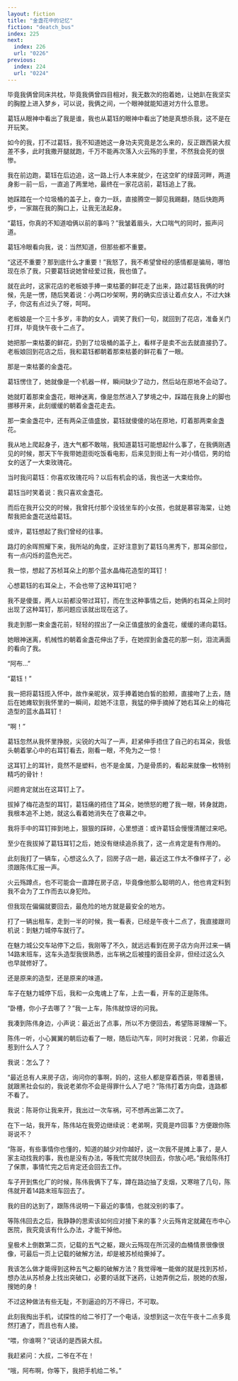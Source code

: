 ```yaml
---
layout: fiction
title: "金盏花中的记忆"
fiction: "deatch_bus"
index: 225
next:
  index: 226
  url: "0226"
previous:
  index: 224
  url: "0224"
---
```

毕竟我俩曾同床共枕，毕竟我俩曾四目相对，我无数次的抱着她，让她趴在我坚实的胸膛上进入梦乡，可以说，我俩之间，一个眼神就能知道对方什么意思。

葛钰从眼神中看出了我是谁，我也从葛钰的眼神中看出了她是真想杀我，这不是在开玩笑。

如今的我，打不过葛钰，我不知道她这一身功夫究竟是怎么来的，反正跟西装大叔差不多，此时我撒开腿就跑，千万不能再次落入火云殇的手里，不然我会死的很惨。

我在前边跑，葛钰在后边追，这一路上行人本来就少，在这空旷的绿茵河畔，两道身影一前一后，一直追了两里地，最终在一家花店前，葛钰追上了我。

她踩踏在一个垃圾桶的盖子上，奋力一跃，直接腾空一脚见我踢翻，随后快跑两步，一家踹在我的胸口上，让我无法起身。

“葛钰，你真的不知道咱俩以前的事吗？”我皱着眉头，大口喘气的同时，振声问道。

葛钰冷眼看向我，说：当然知道，但那些都不重要。

“这还不重要？那到底什么才重要！”我怒了，我不希望曾经的感情都是骗局，哪怕现在杀了我，只要葛钰说她曾经爱过我，我也值了。

就在此时，这家花店的老板娘手捧一束枯萎的鲜花走了出来，路过葛钰我俩的时候，先是一愣，随后笑着说：小两口吵架啊，男的确实应该让着点女人，不过大妹子，你这有点过头了呀，呵呵。

老板娘是一个三十多岁，丰韵的女人，调笑了我们一句，就回到了花店，准备关门打烊，毕竟快午夜十二点了。

她把那一束枯萎的鲜花，扔到了垃圾桶的盖子上，看样子是卖不出去就直接扔了。老板娘回到花店之后，我和葛钰都朝着那束枯萎的鲜花看了一眼。

那是一束枯萎的金盏花。

葛钰愣住了，她就像是一个机器一样，瞬间缺少了动力，然后站在原地不会动了。

她就盯着那束金盏花，眼神迷离，像是忽然进入了梦境之中，踩踏在我身上的脚也挪移开来，此刻缓缓的朝着金盏花走去。

那一束金盏花中，还有两朵正值盛放，葛钰就傻傻的站在原地，盯着那两束金盏花。

我从地上爬起身子，连大气都不敢喘，我知道葛钰可能想起什么事了，在我俩刚遇见的时候，那天下午我带她逛街吃饭看电影，后来见到街上有一对小情侣，男的给女的送了一大束玫瑰花。

当时我问葛钰：你喜欢玫瑰花吗？以后有机会的话，我也送一大束给你。

葛钰当时笑着说：我只喜欢金盏花。

而后在我开公交的时候，我曾托付那个没钱坐车的小女孩，也就是慕容海棠，让她帮我把金盏花送给葛钰。

或许，葛钰想起了我们曾经的往事。

路灯的余晖照耀下来，我所站的角度，正好注意到了葛钰乌黑秀下，那耳朵部位，有一点闪烁的蓝色光芒。

我一惊，想起了苏桢耳朵上的那个蓝水晶梅花造型的耳钉！

心想葛钰的右耳朵上，不会也带了这种耳钉吧？

我不是傻蛋，两人以前都没带过耳钉，而在生这种事情之后，她俩的右耳朵上同时出现了这种耳钉，那问题应该就出现在这了。

我走到那一束金盏花前，轻轻的捏出了一朵正值盛放的金盏花，缓缓的递向葛钰。

她眼神迷离，机械性的朝着金盏花伸出了手，在她捏到金盏花的那一刻，泪流满面的看向了我。

“阿布...”

“葛钰！”

我一把将葛钰揽入怀中，故作亲昵状，双手捧着她白皙的脸颊，直接吻了上去，随后在她瘫软到我怀里的一瞬间，趁她不注意，我猛的伸手摘掉了她右耳朵上的梅花造型的蓝水晶耳钉！

“啊！”

葛钰忽然从我怀里挣脱，尖锐的大叫了一声，赶紧伸手捂住了自己的右耳朵，我低头朝着掌心中的右耳钉看去，刚看一眼，不免为之一惊！

这耳钉上的耳针，竟然不是塑料，也不是金属，乃是骨质的，看起来就像一枚特别精巧的骨针！

问题肯定就出在这耳钉上了。

拔掉了梅花造型的耳钉，葛钰痛的捂住了耳朵，她愤怒的瞪了我一眼，转身就跑，我根本追不上她，就这么看着她消失在了夜幕之中。

我将手中的耳钉摔到地上，狠狠的踩碎，心里想道：或许葛钰会慢慢清醒过来吧。

至少在我拔掉了葛钰耳钉之后，她没有继续追杀我了，这一点肯定是有作用的。

此刻我打了一辆车，心想这么久了，回房子店一趟，最近这工作太不像样子了，必须跟陈伟汇报一声。

火云殇蹲点，也不可能会一直蹲在房子店，毕竟像他那么聪明的人，他也肯定料到我不会为了工作而去以身犯险。

但我现在偏偏就要回去，最危险的地方就是最安全的地方。

打了一辆出租车，走到一半的时候，我一看表，已经是午夜十二点了，我直接跟司机说：到魅力城停车就行了。

在魅力城公交车站停下之后，我刚等了不久，就远远看到在房子店方向开过来一辆14路末班车，这车头造型我很熟悉，出车祸之后被撞的面目全非，但经过这么久也早就修好了。

还是原来的造型，还是原来的味道。

车子在魅力城停下后，我和一众鬼魂上了车，上去一看，开车的正是陈伟。

“卧槽，你小子去哪了？”我一上车，陈伟就惊讶的问我。

我凑到陈伟身边，小声说：最近出了点事，所以不方便回去，希望陈哥理解一下。

陈伟一听，小心翼翼的朝后边看了一眼，随后动汽车，同时对我说：兄弟，你最近惹到什么人了？

我说：怎么了？

“最近总有人来房子店，询问你的事啊，妈的，这些人都是穿着西装，带着墨镜，就跟黑社会似的，我说老弟你不会是得罪什么人了吧？”陈伟打着方向盘，连路都不看了。

我说：陈哥你让我来开，我出过一次车祸，可不想再出第二次了。

在下一站，我开车，陈伟站在我旁边继续说：老弟啊，究竟是咋回事？方便跟你陈哥说不？

“陈哥，有些事情你也懂的，知道的越少对你越好，这一次我不是摊上事了，是人家主动找我的事，我也是没有办法，等我忙完就尽快回去，你放心吧。”我给陈伟打了保票，事情忙完之后肯定还会回去工作。

车子开到焦化厂的时候，陈伟我俩下了车，蹲在路边抽了支烟，又寒暄了几句，陈伟就开着14路末班车回去了。

我的目的达到了，跟陈伟说明一下最近的事情，也就没别的事了。

等陈伟回去之后，我静静的思索该如何应对接下来的事？火云殇肯定就藏在市中心医院，我究竟该有什么办法，才能干掉他。

皇极术上倒数第二页，记载的五气之躯，跟火云殇现在所沉浸的血桶情景很像很像，可最后一页上记载的破解方法，却是被苏桢给撕掉了。

我该怎么做才能得到这种五气之躯的破解方法？我觉得唯一能做的就是找到苏桢，想办法从苏桢身上找出突破口，必要的话就下迷药，让她弄倒之后，脱她的衣服，搜她的身！

不过这种做法有些无耻，不到逼迫的万不得已，不可取。

此刻我掏出手机，试探性的给二爷打了一个电话，没想到这一次在午夜十二点多竟然打通了，而且也有人接。

“喂，你谁啊？”说话的是西装大叔。

我赶紧问：大叔，二爷在不在！

“哦，阿布啊，你等下，我把手机给二爷。”